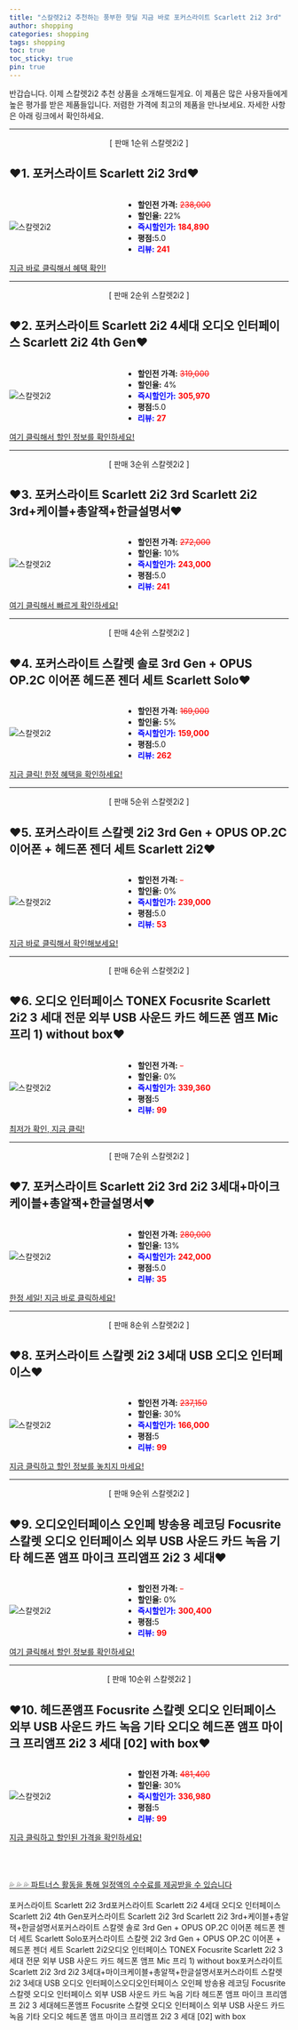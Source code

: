 ```yaml
---
title: "스칼렛2i2 추천하는 풍부한 핫딜 지금 바로 포커스라이트 Scarlett 2i2 3rd"
author: shopping
categories: shopping
tags: shopping
toc: true
toc_sticky: true
pin: true
---
```

반갑습니다. 이제 스칼렛2i2 추천 상품을 소개해드릴게요. 이 제품은 많은 사용자들에게 높은 평가를 받은 제품들입니다. 저렴한 가격에 최고의 제품을 만나보세요. 자세한 사항은 아래 링크에서 확인하세요.

---
<p class="toplist" style="margin: 0 auto; display: block; width: fit-content;">[ 판매 1순위 스칼렛2i2 ]</p>

<h2><strong>❤️1. 포커스라이트 Scarlett 2i2 3rd❤️</strong></h2>

<div style="display: flex; align-items: center;">
    <div style="flex: 0.4;">
        <img src="https://thumbnail9.coupangcdn.com/thumbnails/remote/230x230ex/image/retail/images/2019/09/11/10/8/a684b31f-fd8d-4ac0-a41d-966974480ff5.jpg" alt="스칼렛2i2" style="max-width: 100%;">
    </div>
    <div style="flex: 0.6; margin-left: 10px;">
        <ul>
            <li><strong>할인전 가격:</strong> <del style="color: red;">238,000</del></li>
            <li><strong>할인율:</strong> 22%</li>
            <li><span style='color:blue'><strong>즉시할인가:</strong></span> <span style='color:red'><strong>184,890</strong></span></li>
            <li><strong>평점:</strong>5.0</li>
            <li><span style='color:blue'><strong>리뷰:</strong></span> <span style='color:red'><strong>241</strong></span></li>
        </ul>
    </div>
</div>
<div class="center">
    <a href="https://William4Davisa.github.io?lptag=AF9450613&subid=githubio&pageKey=298920168&traceid=V0-153&itemId=941453934&vendorItemId=5327865180" class="myButton">
        지금 바로 클릭해서 혜택 확인!
    </a>
</div>


---
<p class="toplist" style="margin: 0 auto; display: block; width: fit-content;">[ 판매 2순위 스칼렛2i2 ]</p>

<h2><strong>❤️2. 포커스라이트 Scarlett 2i2 4세대 오디오 인터페이스 Scarlett 2i2 4th Gen❤️</strong></h2>

<div style="display: flex; align-items: center;">
    <div style="flex: 0.4;">
        <img src="https://thumbnail6.coupangcdn.com/thumbnails/remote/230x230ex/image/retail/images/2023/09/15/15/6/8d42e4f3-3d52-4c01-9b84-8704587923fe.jpg" alt="스칼렛2i2" style="max-width: 100%;">
    </div>
    <div style="flex: 0.6; margin-left: 10px;">
        <ul>
            <li><strong>할인전 가격:</strong> <del style="color: red;">319,000</del></li>
            <li><strong>할인율:</strong> 4%</li>
            <li><span style='color:blue'><strong>즉시할인가:</strong></span> <span style='color:red'><strong>305,970</strong></span></li>
            <li><strong>평점:</strong>5.0</li>
            <li><span style='color:blue'><strong>리뷰:</strong></span> <span style='color:red'><strong>27</strong></span></li>
        </ul>
    </div>
</div>
<div class="center">
    <a href="https://William4Davisa.github.io?lptag=AF9450613&subid=githubio&pageKey=7584657964&traceid=V0-153&itemId=20028736898&vendorItemId=87199654997" class="myButton">
        여기 클릭해서 할인 정보를 확인하세요!
    </a>
</div>


---
<p class="toplist" style="margin: 0 auto; display: block; width: fit-content;">[ 판매 3순위 스칼렛2i2 ]</p>

<h2><strong>❤️3. 포커스라이트 Scarlett 2i2 3rd Scarlett 2i2 3rd+케이블+총알잭+한글설명서❤️</strong></h2>

<div style="display: flex; align-items: center;">
    <div style="flex: 0.4;">
        <img src="https://thumbnail10.coupangcdn.com/thumbnails/remote/230x230ex/image/vendor_inventory/e9e9/dcdac094821497f2adccd998af500ec999071fa7496929d65aa0311a192f.png" alt="스칼렛2i2" style="max-width: 100%;">
    </div>
    <div style="flex: 0.6; margin-left: 10px;">
        <ul>
            <li><strong>할인전 가격:</strong> <del style="color: red;">272,000</del></li>
            <li><strong>할인율:</strong> 10%</li>
            <li><span style='color:blue'><strong>즉시할인가:</strong></span> <span style='color:red'><strong>243,000</strong></span></li>
            <li><strong>평점:</strong>5.0</li>
            <li><span style='color:blue'><strong>리뷰:</strong></span> <span style='color:red'><strong>241</strong></span></li>
        </ul>
    </div>
</div>
<div class="center">
    <a href="https://William4Davisa.github.io?lptag=AF9450613&subid=githubio&pageKey=298920168&traceid=V0-153&itemId=19521409900&vendorItemId=86630031762" class="myButton">
        여기 클릭해서 빠르게 확인하세요!
    </a>
</div>


---
<p class="toplist" style="margin: 0 auto; display: block; width: fit-content;">[ 판매 4순위 스칼렛2i2 ]</p>

<h2><strong>❤️4. 포커스라이트 스칼렛 솔로 3rd Gen + OPUS OP.2C 이어폰 헤드폰 젠더 세트 Scarlett Solo❤️</strong></h2>

<div style="display: flex; align-items: center;">
    <div style="flex: 0.4;">
        <img src="https://thumbnail6.coupangcdn.com/thumbnails/remote/230x230ex/image/retail/images/2020/08/19/11/9/3becc4e7-800a-481d-b396-311f88c3001f.jpg" alt="스칼렛2i2" style="max-width: 100%;">
    </div>
    <div style="flex: 0.6; margin-left: 10px;">
        <ul>
            <li><strong>할인전 가격:</strong> <del style="color: red;">169,000</del></li>
            <li><strong>할인율:</strong> 5%</li>
            <li><span style='color:blue'><strong>즉시할인가:</strong></span> <span style='color:red'><strong>159,000</strong></span></li>
            <li><strong>평점:</strong>5.0</li>
            <li><span style='color:blue'><strong>리뷰:</strong></span> <span style='color:red'><strong>262</strong></span></li>
        </ul>
    </div>
</div>
<div class="center">
    <a href="https://William4Davisa.github.io?lptag=AF9450613&subid=githubio&pageKey=1999933895&traceid=V0-153&itemId=3403510701&vendorItemId=71390128751" class="myButton">
        지금 클릭! 한정 혜택을 확인하세요!
    </a>
</div>


---
<p class="toplist" style="margin: 0 auto; display: block; width: fit-content;">[ 판매 5순위 스칼렛2i2 ]</p>

<h2><strong>❤️5. 포커스라이트 스칼렛 2i2 3rd Gen + OPUS OP.2C 이어폰 + 헤드폰 젠더 세트 Scarlett 2i2❤️</strong></h2>

<div style="display: flex; align-items: center;">
    <div style="flex: 0.4;">
        <img src="https://thumbnail8.coupangcdn.com/thumbnails/remote/230x230ex/image/retail/images/2020/08/19/11/4/a09c48fb-1c04-4df5-8a13-f3997a94f039.jpg" alt="스칼렛2i2" style="max-width: 100%;">
    </div>
    <div style="flex: 0.6; margin-left: 10px;">
        <ul>
            <li><strong>할인전 가격:</strong> <del style="color: red;">-</del></li>
            <li><strong>할인율:</strong> 0%</li>
            <li><span style='color:blue'><strong>즉시할인가:</strong></span> <span style='color:red'><strong>239,000</strong></span></li>
            <li><strong>평점:</strong>5.0</li>
            <li><span style='color:blue'><strong>리뷰:</strong></span> <span style='color:red'><strong>53</strong></span></li>
        </ul>
    </div>
</div>
<div class="center">
    <a href="https://William4Davisa.github.io?lptag=AF9450613&subid=githubio&pageKey=1999933948&traceid=V0-153&itemId=3403510793&vendorItemId=71390128789" class="myButton">
        지금 바로 클릭해서 확인해보세요!
    </a>
</div>


---
<p class="toplist" style="margin: 0 auto; display: block; width: fit-content;">[ 판매 6순위 스칼렛2i2 ]</p>

<h2><strong>❤️6. 오디오 인터페이스 TONEX Focusrite Scarlett 2i2 3 세대 전문 외부 USB 사운드 카드 헤드폰 앰프 Mic 프리 1) without box❤️</strong></h2>

<div style="display: flex; align-items: center;">
    <div style="flex: 0.4;">
        <img src="https://thumbnail10.coupangcdn.com/thumbnails/remote/230x230ex/image/vendor_inventory/e5b2/005631fd5841430413367c5c2f99ec7c76ef0eb12bd5d8a0a28e54f964a5.jpg" alt="스칼렛2i2" style="max-width: 100%;">
    </div>
    <div style="flex: 0.6; margin-left: 10px;">
        <ul>
            <li><strong>할인전 가격:</strong> <del style="color: red;">-</del></li>
            <li><strong>할인율:</strong> 0%</li>
            <li><span style='color:blue'><strong>즉시할인가:</strong></span> <span style='color:red'><strong>339,360</strong></span></li>
            <li><strong>평점:</strong>5</li>
            <li><span style='color:blue'><strong>리뷰:</strong></span> <span style='color:red'><strong>99</strong></span></li>
        </ul>
    </div>
</div>
<div class="center">
    <a href="https://William4Davisa.github.io?lptag=AF9450613&subid=githubio&pageKey=8211882382&traceid=V0-153&itemId=23573385810&vendorItemId=90599316272" class="myButton">
        최저가 확인, 지금 클릭!
    </a>
</div>


---
<p class="toplist" style="margin: 0 auto; display: block; width: fit-content;">[ 판매 7순위 스칼렛2i2 ]</p>

<h2><strong>❤️7. 포커스라이트 Scarlett 2i2 3rd 2i2 3세대+마이크케이블+총알잭+한글설명서❤️</strong></h2>

<div style="display: flex; align-items: center;">
    <div style="flex: 0.4;">
        <img src="https://thumbnail9.coupangcdn.com/thumbnails/remote/230x230ex/image/vendor_inventory/c183/7e206afc17135b1f3906df0473d0c2b47b37b8eb4084583266b14925b913.jpg" alt="스칼렛2i2" style="max-width: 100%;">
    </div>
    <div style="flex: 0.6; margin-left: 10px;">
        <ul>
            <li><strong>할인전 가격:</strong> <del style="color: red;">280,000</del></li>
            <li><strong>할인율:</strong> 13%</li>
            <li><span style='color:blue'><strong>즉시할인가:</strong></span> <span style='color:red'><strong>242,000</strong></span></li>
            <li><strong>평점:</strong>5.0</li>
            <li><span style='color:blue'><strong>리뷰:</strong></span> <span style='color:red'><strong>35</strong></span></li>
        </ul>
    </div>
</div>
<div class="center">
    <a href="https://William4Davisa.github.io?lptag=AF9450613&subid=githubio&pageKey=6714265161&traceid=V0-153&itemId=19521447741&vendorItemId=86630069249" class="myButton">
        한정 세일! 지금 바로 클릭하세요!
    </a>
</div>


---
<p class="toplist" style="margin: 0 auto; display: block; width: fit-content;">[ 판매 8순위 스칼렛2i2 ]</p>

<h2><strong>❤️8. 포커스라이트 스칼렛 2i2 3세대 USB 오디오 인터페이스❤️</strong></h2>

<div style="display: flex; align-items: center;">
    <div style="flex: 0.4;">
        <img src="https://thumbnail8.coupangcdn.com/thumbnails/remote/230x230ex/image/vendor_inventory/cba7/59a5fdde4c6ee53c3f60d52884e1e6a0d3f61ebbc91954d1d463fd005790.png" alt="스칼렛2i2" style="max-width: 100%;">
    </div>
    <div style="flex: 0.6; margin-left: 10px;">
        <ul>
            <li><strong>할인전 가격:</strong> <del style="color: red;">237,150</del></li>
            <li><strong>할인율:</strong> 30%</li>
            <li><span style='color:blue'><strong>즉시할인가:</strong></span> <span style='color:red'><strong>166,000</strong></span></li>
            <li><strong>평점:</strong>5</li>
            <li><span style='color:blue'><strong>리뷰:</strong></span> <span style='color:red'><strong>99</strong></span></li>
        </ul>
    </div>
</div>
<div class="center">
    <a href="https://William4Davisa.github.io?lptag=AF9450613&subid=githubio&pageKey=8227140369&traceid=V0-153&itemId=23665578654&vendorItemId=90690829476" class="myButton">
        지금 클릭하고 할인 정보를 놓치지 마세요!
    </a>
</div>


---
<p class="toplist" style="margin: 0 auto; display: block; width: fit-content;">[ 판매 9순위 스칼렛2i2 ]</p>

<h2><strong>❤️9. 오디오인터페이스 오인페 방송용 레코딩 Focusrite 스칼렛 오디오 인터페이스 외부 USB 사운드 카드 녹음 기타 헤드폰 앰프 마이크 프리앰프 2i2 3 세대❤️</strong></h2>

<div style="display: flex; align-items: center;">
    <div style="flex: 0.4;">
        <img src="https://thumbnail9.coupangcdn.com/thumbnails/remote/230x230ex/image/vendor_inventory/3a2f/e783f3a1862c4b43b4f998931703168444c9cdd255a63519dddb1a3ad18b.jpg" alt="스칼렛2i2" style="max-width: 100%;">
    </div>
    <div style="flex: 0.6; margin-left: 10px;">
        <ul>
            <li><strong>할인전 가격:</strong> <del style="color: red;">-</del></li>
            <li><strong>할인율:</strong> 0%</li>
            <li><span style='color:blue'><strong>즉시할인가:</strong></span> <span style='color:red'><strong>300,400</strong></span></li>
            <li><strong>평점:</strong>5</li>
            <li><span style='color:blue'><strong>리뷰:</strong></span> <span style='color:red'><strong>99</strong></span></li>
        </ul>
    </div>
</div>
<div class="center">
    <a href="https://William4Davisa.github.io?lptag=AF9450613&subid=githubio&pageKey=8022672641&traceid=V0-153&itemId=22419007082&vendorItemId=89463762427" class="myButton">
        여기 클릭해서 할인 정보를 확인하세요!
    </a>
</div>


---
<p class="toplist" style="margin: 0 auto; display: block; width: fit-content;">[ 판매 10순위 스칼렛2i2 ]</p>

<h2><strong>❤️10. 헤드폰앰프 Focusrite 스칼렛 오디오 인터페이스 외부 USB 사운드 카드 녹음 기타 오디오 헤드폰 앰프 마이크 프리앰프 2i2 3 세대 [02] with box❤️</strong></h2>

<div style="display: flex; align-items: center;">
    <div style="flex: 0.4;">
        <img src="https://thumbnail9.coupangcdn.com/thumbnails/remote/230x230ex/image/vendor_inventory/4962/ae206da8299f062e69140054482a49d90ab9f366aaef0982b2f04b6c040b.png" alt="스칼렛2i2" style="max-width: 100%;">
    </div>
    <div style="flex: 0.6; margin-left: 10px;">
        <ul>
            <li><strong>할인전 가격:</strong> <del style="color: red;">481,400</del></li>
            <li><strong>할인율:</strong> 30%</li>
            <li><span style='color:blue'><strong>즉시할인가:</strong></span> <span style='color:red'><strong>336,980</strong></span></li>
            <li><strong>평점:</strong>5</li>
            <li><span style='color:blue'><strong>리뷰:</strong></span> <span style='color:red'><strong>99</strong></span></li>
        </ul>
    </div>
</div>
<div class="center">
    <a href="https://William4Davisa.github.io?lptag=AF9450613&subid=githubio&pageKey=8129813403&traceid=V0-153&itemId=23085815835&vendorItemId=90119284792" class="myButton">
        지금 클릭하고 할인된 가격을 확인하세요!
    </a>
</div>

<br><br><br>[💦 💦 💦 파트너스 활동을 통해 일정액의 수수료를 제공받을 수 있습니다](https://link.coupang.com/a/bcpT2c)<br><br>포커스라이트 Scarlett 2i2 3rd포커스라이트 Scarlett 2i2 4세대 오디오 인터페이스 Scarlett 2i2 4th Gen포커스라이트 Scarlett 2i2 3rd Scarlett 2i2 3rd+케이블+총알잭+한글설명서포커스라이트 스칼렛 솔로 3rd Gen + OPUS OP.2C 이어폰 헤드폰 젠더 세트 Scarlett Solo포커스라이트 스칼렛 2i2 3rd Gen + OPUS OP.2C 이어폰 + 헤드폰 젠더 세트 Scarlett 2i2오디오 인터페이스 TONEX Focusrite Scarlett 2i2 3 세대 전문 외부 USB 사운드 카드 헤드폰 앰프 Mic 프리 1) without box포커스라이트 Scarlett 2i2 3rd 2i2 3세대+마이크케이블+총알잭+한글설명서포커스라이트 스칼렛 2i2 3세대 USB 오디오 인터페이스오디오인터페이스 오인페 방송용 레코딩 Focusrite 스칼렛 오디오 인터페이스 외부 USB 사운드 카드 녹음 기타 헤드폰 앰프 마이크 프리앰프 2i2 3 세대헤드폰앰프 Focusrite 스칼렛 오디오 인터페이스 외부 USB 사운드 카드 녹음 기타 오디오 헤드폰 앰프 마이크 프리앰프 2i2 3 세대 [02] with box